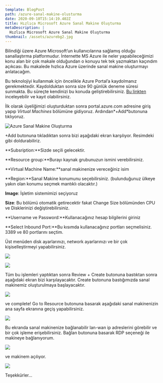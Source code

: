 ```yaml
---
template: BlogPost
path: /azure-sanal-makine-olusturma
date: 2020-09-10T15:14:19.402Z
title: Hızlıca Microsoft Azure Sanal Makine Oluşturma
metaDescription: |
  Hızlıca Microsoft Azure Sanal Makine Oluşturma
thumbnail: /assets/azurebg2.jpg
---
```

Bilindiği üzere Azure Microsoft’un kullanıcılarına sağlamış olduğu sanallaştırma platformudur. İnternette MS Azure ile neler yapabileceğimizi konu alan bir çok makale olduğundan o konuyu tek tek yazmaktan kaçındım açıkcası. Bu makalede hızlıca Azure üzerinde sanal makine oluşturmayı anlatacağım.

Bu teknolojiyi kullanmak için öncelikle Azure Portal’a kaydolmanız gerekmektedir. Kaydolduktan sonra size 90 günlük deneme süresi sunmakta. Bu süreçte kendinizi bu konuda geliştirebilirsiniz. [Bu linkten](https://azure.microsoft.com/tr-tr/free/) inceleyebilir ve kayıt olabilirsiniz.

İlk olarak üyeliğimizi oluşturduktan sonra portal.azure.com adresine giriş yapıp *Virtual Machines* bölümüne gidiyoruz. Ardından*+Add*butonuna tıklıyoruz.

![Azure Sanal Makine Oluşturma](/assets/azure_sanal_makina1.jpg)

<!--StartFragment-->

+Add butonuna tıkladıktan sonra bizi aşağıdaki ekran karşılıyor. Resimdeki gibi doldurabiliriz.

**Subsription:**Sizde seçili gelecektir.

**Resource group:**Burayı kaynak grubunuzun ismini verebilirsiniz.

**Virtual Machine Name:**sanal makinenize vereceğiniz isim

**Region:**Sanal Makine konumunu seçebilirsiniz. (bulunduğunuz ülkeye yakın olan konumu seçmek mantıklı olacaktır.)

**Image**: İşletim sistemimizi seçiyoruz

**Size**: Bu bölümü otomatik getirecektir fakat Change Size bölümünden CPU ve Disklerinizi değiştirebilirsiniz.

**Username ve Password:**Kullanacağınız hesap bilgilerini giriniz

**Select Inbound Port:**Bu kısımda kullanacağınız portları seçmelisiniz. 3389 ve 80 portlarını seçtim.

Üst menüden disk ayarlarınızı, network ayarlarınızı ve bir çok kişiselleştirmeyi yapabilirsiniz.



![](/assets/azure_sanal_makina2.jpg)

![](/assets/azure_sanal_makina3.jpg)



Tüm bu işlemleri yaptıktan sonra Review + Create butonuna bastıktan sonra aşağıdaki ekran bizi karşılayacaktır. Create butonuna bastığımızda sanal makinemiz oluşturulmaya başlayacaktır.

![](/assets/azure_sanal_makina4.jpg)



ve complete! Go to Resource butonuna basarak aşağıdaki sanal makinenizin ana sayfa ekranına geçiş yapabilirsiniz.



![](/assets/azure_sanal_makina5.jpg)



Bu ekranda sanal makinenize bağlanabilir lan-wan ip adreslerini görebilir ve bir çok işleme erişebilirsiniz. Bağlan butonuna basarak RDP seçeneği ile makineye bağlanıyorum.

![](/assets/azure_sanal_makina6.jpg)



ve makinem açılıyor.

![](/assets/azure_sanal_makina7.jpg)



Teşekkürler...
